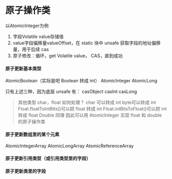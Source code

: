 # 原子操作类
以AtomicInteger为例
1. 字段Volatile value存储值
2. value字段偏移量valueOffset，在 static 块中 unsafe 获取字段的地址偏移量，用于后续 cas
3. 原子修改：循环，get Volatile value， CAS，直到成功
#### 原子更新基本类型
AtomicBoolean（实际是吧 Boolean 转成 int）
AtomicInteger
AtomicLong

只有上述三种，因为底层 unsafe 有：
casObject
casInt
casLong

> 其他类型 char，float 如何处理？
char 可以转成 int
byte可以转成 int
Float.floatToIntBits()可以把 float 转成 int
Float.intBitsToFloat()可以把 int 转成 float
Double 同理
因此可以用 AtomicInteger 实现 float 和 double 的原子操作类

#### 原子更新数组里的某个元素
AtomicIntegerArray
AtomicLongArray
AtomicReferenceArray
#### 原子更新引用类型（或引用类型里的字段）
#### 原子更新类里的字段


